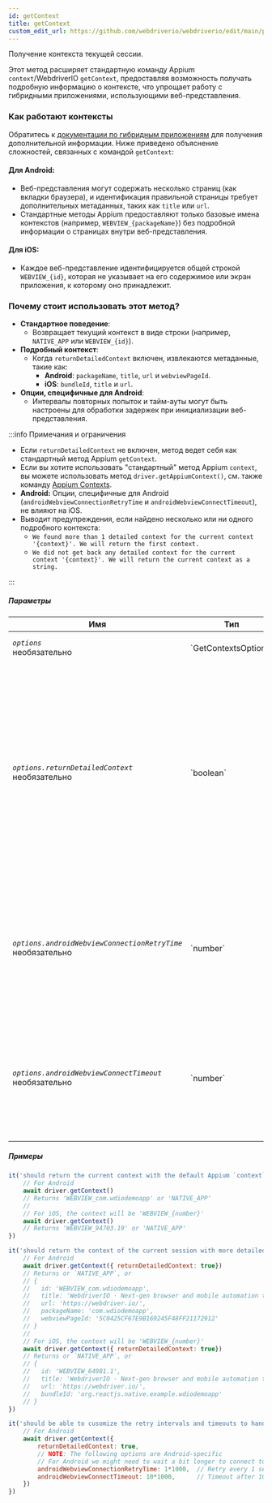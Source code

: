 ```yaml
---
id: getContext
title: getContext
custom_edit_url: https://github.com/webdriverio/webdriverio/edit/main/packages/webdriverio/src/commands/mobile/getContext.ts
---
```


Получение контекста текущей сессии.

Этот метод расширяет стандартную команду Appium `context`/WebdriverIO `getContext`, предоставляя возможность 
получать подробную информацию о контексте, что упрощает работу с гибридными приложениями, использующими веб-представления.

### Как работают контексты
Обратитесь к [документации по гибридным приложениям](/docs/api/mobile#hybrid-apps) для получения дополнительной информации. Ниже приведено объяснение сложностей, связанных с командой `getContext`:

#### Для Android:
- Веб-представления могут содержать несколько страниц (как вкладки браузера), и идентификация правильной страницы требует дополнительных метаданных, 
  таких как `title` или `url`.
- Стандартные методы Appium предоставляют только базовые имена контекстов (например, `WEBVIEW_{packageName}`) без подробной информации 
  о страницах внутри веб-представления.

#### Для iOS:
- Каждое веб-представление идентифицируется общей строкой `WEBVIEW_{id}`, которая не указывает на его содержимое или экран приложения, 
  к которому оно принадлежит.

### Почему стоит использовать этот метод?
- **Стандартное поведение**:
  - Возвращает текущий контекст в виде строки (например, `NATIVE_APP` или `WEBVIEW_{id}`).
- **Подробный контекст**:
  - Когда `returnDetailedContext` включен, извлекаются метаданные, такие как:
    - **Android**: `packageName`, `title`, `url` и `webviewPageId`.
    - **iOS**: `bundleId`, `title` и `url`.
- **Опции, специфичные для Android**:
  - Интервалы повторных попыток и тайм-ауты могут быть настроены для обработки задержек при инициализации веб-представления.

:::info Примечания и ограничения

- Если `returnDetailedContext` не включен, метод ведет себя как стандартный метод Appium `getContext`.
- Если вы хотите использовать "стандартный" метод Appium `context`, вы можете использовать метод `driver.getAppiumContext()`, см.
также команду [Appium Contexts](/docs/api/appium#getappiumcontext).
- **Android:** Опции, специфичные для Android (`androidWebviewConnectionRetryTime` и `androidWebviewConnectTimeout`), не влияют на iOS.
- Выводит предупреждения, если найдено несколько или ни одного подробного контекста:
  - `We found more than 1 detailed context for the current context '{context}'. We will return the first context.`
  - `We did not get back any detailed context for the current context '{context}'. We will return the current context as a string.`

:::

##### Параметры

<table>
  <thead>
    <tr>
      <th>Имя</th><th>Тип</th><th>Детали</th>
    </tr>
  </thead>
  <tbody>
    <tr>
      <td><code><var>options</var></code><br /><span className="label labelWarning">необязательно</span></td>
      <td>`GetContextsOptions`</td>
      <td>Опции `getContext` (необязательно)</td>
    </tr>
    <tr>
      <td><code><var>options.returnDetailedContext</var></code><br /><span className="label labelWarning">необязательно</span></td>
      <td>`boolean`</td>
      <td>По умолчанию мы возвращаем только имя контекста на основе стандартного API Appium `context`, которое является только строкой. Если вы хотите получить подробную информацию о контексте, установите значение `true`. По умолчанию `false` (необязательно).</td>
    </tr>
    <tr>
      <td><code><var>options.androidWebviewConnectionRetryTime</var></code><br /><span className="label labelWarning">необязательно</span></td>
      <td>`number`</td>
      <td>Время в миллисекундах ожидания между каждой попыткой подключения к веб-представлению. По умолчанию `500` мс (необязательно). <br /><strong>ТОЛЬКО ДЛЯ ANDROID</strong></td>
    </tr>
    <tr>
      <td><code><var>options.androidWebviewConnectTimeout</var></code><br /><span className="label labelWarning">необязательно</span></td>
      <td>`number`</td>
      <td>Максимальное время в миллисекундах ожидания обнаружения страницы веб-представления. По умолчанию `5000` мс (необязательно). <br /><strong>ТОЛЬКО ДЛЯ ANDROID</strong></td>
    </tr>
  </tbody>
</table>

##### Примеры

```js title="default.test.js"
it('should return the current context with the default Appium `context` method', async () => {
    // For Android
    await driver.getContext()
    // Returns 'WEBVIEW_com.wdiodemoapp' or 'NATIVE_APP'
    //
    // For iOS, the context will be 'WEBVIEW_{number}'
    await driver.getContext()
    // Returns 'WEBVIEW_94703.19' or 'NATIVE_APP'
})

```

```js title="detailed.test.js"
it('should return the context of the current session with more detailed information', async () => {
    // For Android
    await driver.getContext({ returnDetailedContext: true})
    // Returns or `NATIVE_APP`, or
    // {
    //   id: 'WEBVIEW_com.wdiodemoapp',
    //   title: 'WebdriverIO · Next-gen browser and mobile automation test framework for Node.js | WebdriverIO',
    //   url: 'https://webdriver.io/',
    //   packageName: 'com.wdiodemoapp',
    //   webviewPageId: '5C0425CF67E9B169245F48FF21172912'
    // }
    //
    // For iOS, the context will be 'WEBVIEW_{number}'
    await driver.getContext({ returnDetailedContext: true})
    // Returns or `NATIVE_APP`, or
    // {
    //   id: 'WEBVIEW_64981.1',
    //   title: 'WebdriverIO · Next-gen browser and mobile automation test framework for Node.js | WebdriverIO',
    //   url: 'https://webdriver.io/',
    //   bundleId: 'org.reactjs.native.example.wdiodemoapp'
    // }
})

```

```js title="customize.retry.test.js"
it('should be able to cusomize the retry intervals and timeouts to handle delayed webview initialization', async () => {
    // For Android
    await driver.getContext({
        returnDetailedContext: true,
        // NOTE: The following options are Android-specific
        // For Android we might need to wait a bit longer to connect to the webview, so we can provide some additional options
        androidWebviewConnectionRetryTime: 1*1000,  // Retry every 1 second
        androidWebviewConnectTimeout: 10*1000,      // Timeout after 10 seconds
    })
})
```